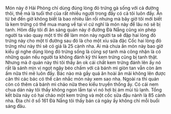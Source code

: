 Món này ở Hải Phòng chỉ dùng đúng lòng đỏ trứng gà sống với cả đường thôi, thế mà là tuổi thơ của rất nhiều người trong đấy có cả tôi luôn đấy. Ăn từ bé đến giờ không biết là bao nhiêu lần rồi nhưng mà bây giờ tôi mới biết là kem trứng có thể mua mang về tại vì cứ nghĩ là món này để lâu nó sẽ bị tanh. Hôm đấy tôi đi ăn sáng quán này ở đường Đà Nẵng cũng xin phép người ta vào quay một tí thì để làm món này người ta sẽ đập hai lòng đỏ trứng này cho một tí đường sau đó là cho một xíu sữa đặc Cốc hai lòng đỏ trứng như này thì sẽ có giá là 25 cành nha. Ai mà chưa ăn món này bao giờ kiểu gì nghe dùng lòng đỏ trứng sống là cũng sợ tanh mà công nhận là có những quán nếu người ta không đánh kỹ thì kem trứng cũng bị tanh thật. Nhưng mà ở quán này thì tôi thấy ăn ok cái chất kem trứng đánh lên ấy nó rất là sánh mịn vị ngọt ngậy béo chấm với cả bánh mì giòn tan vẫn còn âm ấm nữa thì mê luôn đấy. Bác nào mà gầy quá ăn hoài ăn mãi không lên được cân thì các bác có thể cân nhắc món này xem sao nha. Ngoài ra thì quán còn có thêm cả bánh mì chảo nữa theo kiểu truyền thống ấy. Có cái nem chua dán này tôi thấy không ngon lắm tại vì nó hơi bị ám mùi tủ lạnh. Tổng kết bữa này có hai chảo một kem trứng và một cốc sữa đậu nành là 85 cành nha. Địa chỉ ở số 161 Đà Nẵng tôi thấy bán cả ngày ấy không chỉ mỗi buổi sáng đâu.